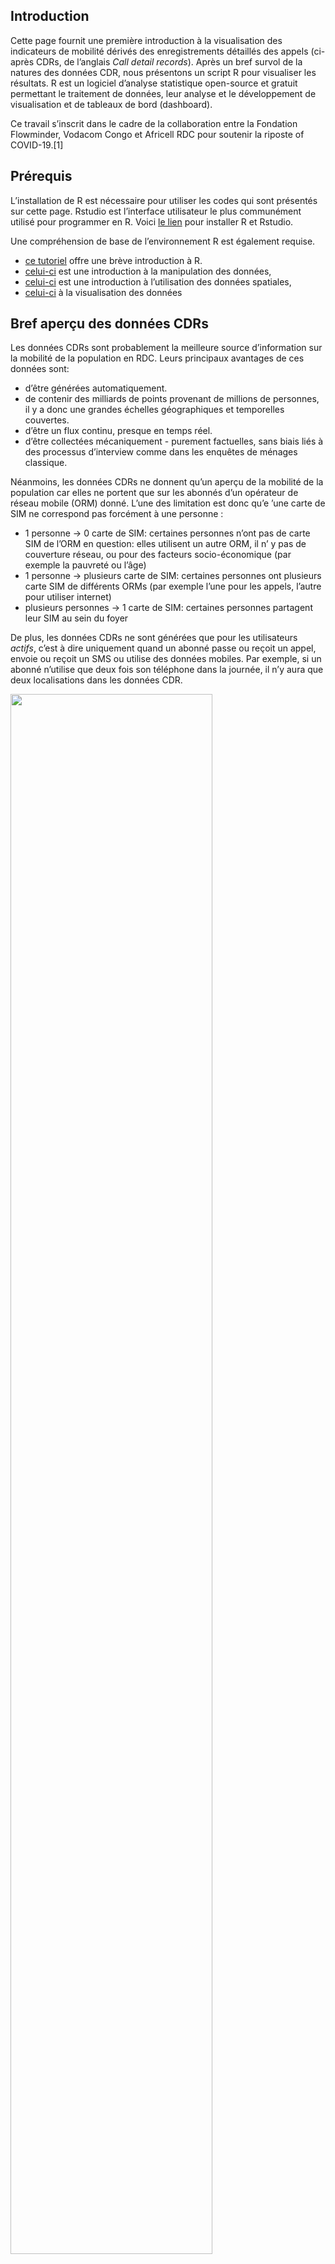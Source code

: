 Introduction
------------

Cette page fournit une première introduction à la visualisation des
indicateurs de mobilité dérivés des enregistrements détaillés des appels
(ci-après CDRs, de l’anglais *Call detail records*). Après un bref
survol de la natures des données CDR, nous présentons un script R pour
visualiser les résultats. R est un logiciel d’analyse statistique
open-source et gratuit permettant le traitement de données, leur analyse
et le développement de visualisation et de tableaux de bord (dashboard).

Ce travail s’inscrit dans le cadre de la collaboration entre la
Fondation Flowminder, Vodacom Congo et Africell RDC pour soutenir la
riposte of COVID-19.[1]

Prérequis
---------

L’installation de R est nécessaire pour utiliser les codes qui sont
présentés sur cette page. Rstudio est l’interface utilisateur le plus
communément utilisé pour programmer en R. Voici [le
lien](https://rstudio.com/products/rstudio/download/#download) pour
installer R et Rstudio.

Une compréhension de base de l’environnement R est également requise.

-   [ce tutoriel](https://cengel.github.io/R-intro/) offre une brève
    introduction à R.
-   [celui-ci](https://cengel.github.io/R-data-wrangling/) est une
    introduction à la manipulation des données,
-   [celui-ci](https://cengel.github.io/R-spatial/) est une introduction
    à l’utilisation des données spatiales,
-   [celui-ci](https://cengel.github.io/R-data-viz/) à la visualisation
    des données

Bref aperçu des données CDRs
----------------------------

Les données CDRs sont probablement la meilleure source d’information sur
la mobilité de la population en RDC. Leurs principaux avantages de ces
données sont:

-   d’être générées automatiquement.
-   de contenir des milliards de points provenant de millions de
    personnes, il y a donc une grandes échelles géographiques et
    temporelles couvertes.
-   d’être un flux continu, presque en temps réel.
-   d’être collectées mécaniquement - purement factuelles, sans biais
    liés à des processus d’interview comme dans les enquêtes de ménages
    classique.

Néanmoins, les données CDRs ne donnent qu’un aperçu de la mobilité de la
population car elles ne portent que sur les abonnés d’un opérateur de
réseau mobile (ORM) donné. L’une des limitation est donc qu’e ’une carte
de SIM ne correspond pas forcément à une personne :

-   1 personne -&gt; 0 carte de SIM: certaines personnes n’ont pas de
    carte SIM de l’ORM en question: elles utilisent un autre ORM, il n’
    y pas de couverture réseau, ou pour des facteurs socio-économique
    (par exemple la pauvreté ou l’âge)
-   1 personne -&gt; plusieurs carte de SIM: certaines personnes ont
    plusieurs carte SIM de différents ORMs (par exemple l’une pour les
    appels, l’autre pour utiliser internet)
-   plusieurs personnes -&gt; 1 carte de SIM: certaines personnes
    partagent leur SIM au sein du foyer

De plus, les données CDRs ne sont générées que pour les utilisateurs
*actifs*, c’est à dire uniquement quand un abonné passe ou reçoit un
appel, envoie ou reçoit un SMS ou utilise des données mobiles. Par
exemple, si un abonné n’utilise que deux fois son téléphone dans la
journée, il n’y aura que deux localisations dans les données CDR.

<img src="img/tower.png" width="80%" />

Comme les CDRs ne contiennent des informations que si les abonnés sont
actifs, la précision de la localisation peut varier grandement d’un
abonné à l’autre. Par exemple, la personne (1) sur le graphique
ci-dessous est actifs tous les jours si bien qu’il peut être localisé
chaque jour. Par contre, la personne 2 n’est active que le lundi et le
vendredi: les CDRs ne contiennent aucune information sur sa localisation
les autres jours.

<img src="img/time_resolution.png" alt="La résolution temporelle des CDRs de chaque abonné dépend de sa fréquence d'utilisation du réseau mobile." width="80%" />
<p class="caption">
La résolution temporelle des CDRs de chaque abonné dépend de sa
fréquence d’utilisation du réseau mobile.
</p>

De plus, la précision géographique des CDRs dépends de la distribution
des antennes relais: la localisation d’un abonné ne se fait qu’au niveau
de l’antenne relais. Dans certaines villes, on peut compter une antenne
relais tous les 200 mètres. Dans les zones rurales, il peut n’ y en
avoir que une pour des dizaine de kilomètres carrés. La précision
géographique dépend donc de la distribution des antennes relais à
travers le territoire.

<img src="img/spatial_resolution.png" alt="La résolution spatiale des CDRs dépend dépend de la distribution géographique des antennes relais." width="30%" />
<p class="caption">
La résolution spatiale des CDRs dépend dépend de la distribution
géographique des antennes relais.
</p>

En dernier lieu, un appel ou un SMS ne va pas forcément être acheminé
par l’antenne relais la plus proche: le traffic peut être réorienté vers
une autre antenne si la plus proche n’a pas la capacité de la gérer.

Le traitement des données CDRs, un maillon de la chaîne d’information
---------------------------------------------------------------------

Les donnée CDR sont utiles qu’une fois comprise comme un des nombreux
maillons de la chaìne d’information. Le diagramme suivant l’illustre
sous la forme d’un cycle.

<img src="img/value_chain.png" alt="Cycle de valeurs des données CDRs" width="80%" />
<p class="caption">
Cycle de valeurs des données CDRs
</p>

Tout commence avec un besoin d’information. Dans le cas présent, la Task
Force Présidentielle demande des informations sur la mobilité de la
population afin de disposer d’évaluer l’efficacité des mesures pour
contenir la Covid-19.

Les opérateurs de réseaux mobiles disposent de données bruts, les CDRs,
qui doivent être traitées de façon sécurisées tout en préservant la
confidentialité des données des abonnés. Le résultats de ce traitement
sont des agrégats et des indicateurs de mobilité.

Ceux-ci doivent ensuite être mis en perspective avec des données
tierces, ne serait-ce que la délimitation des zones de santés. Une fois
ces résultats intermédiaire produits, ils doivent être interprété et
visualisé afin d’en extraire les messages clés. Une connaissance fine du
contexte est requise pour ce faire. En dernier lieu, ces visualisations
et messages doivent parvenir aux preneurs de décisions de façon
transparente et sans occulter les limitations de ces résultats. Ils ne
seront que l’un des nombreux paramètres pris en compte par les preneurs
de décision. Ces derniers seront en mesures de préciser leurs besoins
d’information afin que le processus décrit ici se répète, améliorant
ainsi la qualité des informations qu’ils reçoivent.

Des CDRs à un indicateur du nombre d’abonnés actifs dans chaque zone de santé
-----------------------------------------------------------------------------

Flowminder a fourni à Africell des requêtes SQL pour qui produisent les
agrégats CDR à partir des données CDR brutes. Bien que ces agrégats
n’exposent aucune information sur les abonnés individuels, ils
contiennent des informations qui peuvent être considérées comme
commercialement sensibles, y compris le nombre d’abonnés vus dans une
région. En traitant les données et en combinant plusieurs agrégats, nous
pouvons produire des indicateurs de mobilité qui ne contiennent aucune
information commercialement sensible.

Nous présentons ci-deouss les étapes principales du processus.

### Étape 1: Africell produit l’agrégat ‘nombre\_d’abonnés\_par\_zone\_de\_santé\_par\_jour’.

*Données requises*:

-   Données CDR avec les champs *msisdn*, *date*, *localité* (ces
    données sont uniquement vue par Africell, personne d’autre n’y a
    accès)
-   Fichier géographique (par exemple un *shapefile*) des zones de santé

La table ci-dessous donne un exemple d’un fichier de CDR pour les appels
et les sms. Les six champs de données sont:

-   MSISDN: l’identifiant de l’abonné qui initie l’appel ou le sms
    (\*Mobile Station International Subscriber Directory Number").
-   MSISDN\_COUNTERPART: l’identifiant de l’abonné qui reçoit l’appel ou
    le sms
-   CELL\_ID: l’identifiant de la cell par lequel l’appel a été initié
    (source)
-   REGION: la région géographique
-   EVENT\_TYPE: appel (*voice*) ou sms
-   TIMESTAMP: la date et l’heure (horodatage)

<img src="img/cdr.png" alt="Exemple de données CDRs (les chiffres montrés ci-dessus sont faut)" width="80%" />
<p class="caption">
Exemple de données CDRs (les chiffres montrés ci-dessus sont faut)
</p>

Et ceci est la carte des zones de santé:

<img src="img/hz.png" alt="Zones de santé en RDC " width="30%" />
<p class="caption">
Zones de santé en RDC
</p>

La requête SQL est disponible
[ici](https://github.com/Flowminder/COVID-19/blob/d25c51841584dcedacf1c074ce80ead0e927890a/count_subscribers.sql#L5)
et reproduite ci-dessous:

    CREATE TABLE count_subscribers_per_locality_per_day AS (

        SELECT * FROM (
            SELECT calls.call_date AS visit_date,
                cells.locality AS locality,
                count(DISTINCT msisdn) AS subscriber_count
            FROM calls
            INNER JOIN cells
                ON calls.location_id = cells.cell_id
            WHERE calls.call_date >= '2020-02-01'
                AND calls.call_date <= CURRENT_DATE
            GROUP BY visit_date, locality
        ) AS grouped
        WHERE grouped.subscriber_count > 15

    );

*Résultat*: Un tableau contenant les colonnes date, zone de santé,
nombre de MSISDN uniques. Voir l’exemple ci-dessous, qui contient de
fausses données. Cette tableau n’est vu que par Africell et Flowminder.

### Étape 2: Convertir le nombre d’abonnés en pourcentage par rapport au nombre médian pendant la période référence.

Cela empêche la divulgation d’informations commercialement sensibles sur
le nombre d’abonné tout en permettant toujours de transmettre des
informations précieuses et pertinentes.

Nous considérons la période de référence comme la période de quatre
semaines précédant immédiatement l’introduction de tout restrictions de
mobilité du gouvernement. Voir l’exemple ci-dessous, qui contient de
fausses données.

Étape 3: Ces informations sont ensuite présentées graphiquement.
Examiner comment le pourcentage relatif d’abonnés dans une localité a
changé, pendant et après les périodes où des restrictions de mobilité
sont en place, indique l’effet que les restrictions ont. Nous présentons
plus bas le code requis pour cette visualisation.

Africell a exécuté les requêtes SQL *open-source* de Flowminder afin de
produire des agrégats de mobilité utilisés plus tard par Flowminder pour
dériver les indicateurs de mobilité que nous visualiserons ci-dessous.
Les dépôt GitHub où sont stockées les requêtes SQL est disponible à [ce
lien](https://github.com/Flowminder/COVID-19/tree/c9b81d2af6404af2a5c78f0b71bcee9dcc867279).

Visualiser les indices de mobilité
----------------------------------

    presence_or=read.csv("data/africell/afri_pres_kin_norm.csv") # read the csv file

    dim(presence_or) # montre le nombre de lignes et de colonnes.

    ## [1] 7708    3

    head(presence_or) # montre les première lignes et de colonnes.

    ##                F_id       DATE pres_norm
    ## 1 relation/10704911 2020-02-01  3.420011
    ## 2 relation/10721872 2020-02-01  6.462922
    ## 3 relation/10720731 2020-02-01  5.479898
    ## 4 relation/10722139 2020-02-01  5.288341
    ## 5 relation/10650548 2020-02-01  4.357150
    ## 6 relation/10718886 2020-02-01  6.292042

    library(rgdal)
    hz_or=readOGR("data/poly/healthzones_adm1.shp")

    ## OGR data source with driver: ESRI Shapefile 
    ## Source: "C:\Users\Xaviervollenweider\Documents\Flowminder\COVID\DRC\hand_over\data\poly\healthzones_adm1.shp", layer: "healthzones_adm1"
    ## with 519 features
    ## It has 11 fields

    names(hz_or)

    ##  [1] "F_id"       "attributio" "boundary"   "health_lev" "name"      
    ##  [6] "ref"        "ref_dhis2"  "source"     "type"       "ADM1_FR"   
    ## [11] "ADM1_PCODE"

    dim(hz_or)

    ## [1] 519  11

    plot(hz_or)

<img src="img/hz.png" alt="Zones de santé en RDC " width="30%" />
<p class="caption">
Zones de santé en RDC
</p>

    library(dplyr)
    presence=presence_or%>%
      left_join(hz_or@data%>%
                  select(F_id,name,ADM1_FR),
                by="F_id")%>%
      mutate(DATE=as.Date(DATE))

    library(ggplot2)
    g=ggplot()+
      geom_line(data=presence%>%
                  filter(name=="Gombe"),
                aes(x = DATE, 
                    y = pres_norm,
                    group=name),
                colour="#095798")

    g

<img src="img/timeline_1.png" width="70%" />

    g=g+scale_x_date(date_breaks = "month",
                     date_labels = "%B")

    g

<img src="img/timeline_2.png" width="70%" />

    g=g+geom_hline(yintercept = 0, colour = "grey50") 

    g

<img src="img/timeline_3.png" width="70%" />

    library(lubridate)                  # package to handle dates
    presence=presence%>%
      mutate(wdays=wday(DATE,           # wday is a function taking the DATE as input ...
                        label = T,      # to transform a date in the day of the week, label=True -> day in word 
                        week_start=1),  # and the week start on the Monday
             weekdays_binary=ifelse(wdays=="Sun","dimanche","lundi à samedi") # create a binary variable: either "Sunday" or "Monday to Saturday"
             ) 

    g=g+
      geom_point(data = presence%>%
                   filter(name=="Gombe"),
                 aes(x = DATE, 
                     y = pres_norm, 
                     group=name, 
                     shape=weekdays_binary),
                 size=2.5,
                colour="#095798")+
      scale_shape_manual(values=c(16, 1))+
      scale_color_manual(values=c("#095798"))

    g

<img src="img/timeline_4.png" width="70%" />

    g=g+
      key_dates_lines  +
      key_dates_labels +
      labs(
        x = "",
        y = "Pourcentage par rapport à la période de référence",
        shape= "Jour de la semaine:",
        subtitle =dateCaption,
        caption = "Sources de données: Africell RDC"
      )

    g

<img src="img/timeline_5.png" width="100%" />

[1] Ce travail a été réalisé avec le soutien financier de la Division
Sécurité Humaine du Département Fédéral des Affaires Étrangères de la
Confédération Suisse et du Programme de Matrice de Suivi de Déplacement
de la mission l’Organisation Mondiale pour les Migrations en RDC. Le
contenu de cette page relève de la seule responsabilité de la Fondation
Flowminder et ne reflète pas nécessairement les vues de la Confédération
Suisse ou de l’Organisation Mondiale pour la Migration.
